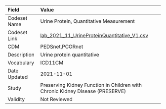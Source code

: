 |Field        |Value                                                                         |
|:------------|:-----------------------------------------------------------------------------|
|Codeset Name |Urine Protein, Quantitative Measurement                                       |
|Codeset Link |[lab_2021_11_UrineProteinQuantitative_V1.csv](https://github.com/PEDSnet/Variable-Dictionary/blob/main/lab_meas/lab_2021_11_UrineProteinQuantitative_V1.csv.csv)|
|CDM          |PEDSnet,PCORnet                                                               |
|Description  |Urine protein quantitative                                                    |
|Vocabulary   |ICD11CM                                                                       |
|Date Updated |2021-11-01                                                                    |
|Study        |Preserving Kidney Function in Children with Chronic Kidney Disease (PRESERVE) |
|Validity     |Not Reviewed                                                                  |
